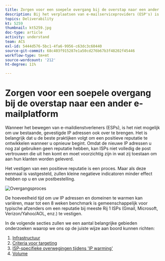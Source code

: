 ```yaml
---
title: Zorgen voor een soepele overgang bij de overstap naar een ander e-mailplatform.
description: Bij het verplaatsen van e-mailserviceproviders (ESP's) is het niet mogelijk om ook een overgang te maken naar uw bestaande, gevestigde IP-adressen. Het is belangrijk dat u de beste praktijken volgt om een positieve reputatie te ontwikkelen wanneer u opnieuw begint.
topics: Deliverability
kt: 5259
thumbnail: kt5259.jpg
doc-type: article
activity: understand
team: ACS
exl-id: 5444d576-5bc1-4fa6-9956-c63dc3c60440
source-git-commit: 68c403f915287e1a50cd276b67b3f48202f45446
workflow-type: tm+mt
source-wordcount: '212'
ht-degree: 11%

---
```


# Zorgen voor een soepele overgang bij de overstap naar een ander e-mailplatform

Wanneer het bewegen van e-maildienstverleners (ESPs), is het niet mogelijk om uw bestaande, gevestigde IP adressen ook over te brengen. Het is belangrijk dat u de beste praktijken volgt om een positieve reputatie te ontwikkelen wanneer u opnieuw begint. Omdat de nieuwe IP adressen u nog zal gebruiken geen reputatie hebben, kan ISPs niet volledig de post vertrouwen die uit hen komt en moet voorzichtig zijn in wat zij toestaan om aan hun klanten worden geleverd.

Het vestigen van een positieve reputatie is een proces. Maar als deze eenmaal is vastgesteld, zullen kleine negatieve indicatoren minder effect hebben op u en uw postbestelling.

![Overgangsproces](../assets/transition-process.png)

De hoeveelheid tijd om uw IP adressen en domeinen te warmen kan variëren, maar tot een 8 weken benchmark is gemeenschappelijk voor typische afzenders om een reputatie bij meeste Rij 1 ISPs (Gmail, Microsoft, Verizon/Yahoo/AOL, enz.) te vestigen.

In de volgende secties zullen we een aantal belangrijke gebieden onderzoeken waarop we ons op de juiste wijze aan boord kunnen richten:

1. [Infrastructuur](/help/transition-process/infrastructure.md)
2. [Criteria voor targeting](/help/transition-process/targeting-criteria.md)
3. [ISP-specifieke overwegingen tijdens &#39;IP warming&#39;](/help/transition-process/isp-specific-considerations-during-ip-warming.md)
4. [Volume](/help/transition-process/volume.md)
